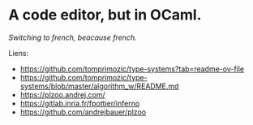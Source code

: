 # A code editor, but in OCaml.

*Switching to french, beacause french.*

Liens:
- https://github.com/tomprimozic/type-systems?tab=readme-ov-file
- https://github.com/tomprimozic/type-systems/blob/master/algorithm_w/README.md
- https://plzoo.andrej.com/
- https://gitlab.inria.fr/fpottier/inferno
- https://github.com/andrejbauer/plzoo